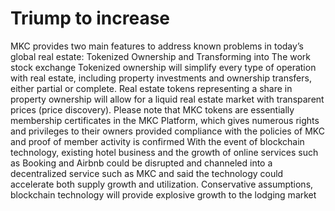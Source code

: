 # Triump to increase

MKC provides two main features to address known problems in today’s global real estate: Tokenized Ownership and Transforming into The work stock exchange Tokenized ownership will simplify every type of operation with real estate, including property investments and ownership transfers, either partial or complete. Real estate tokens representing a share in property ownership will allow for a liquid real estate market with transparent prices (price discovery). Please note that MKC tokens are essentially membership certificates in the MKC Platform, which gives numerous rights and privileges to their owners provided compliance with the policies of MKC and proof of member activity is confirmed With the event of blockchain technology, existing hotel business and the growth of online services such as Booking and Airbnb could be disrupted and channeled into a decentralized service such as MKC and said the technology could accelerate both supply growth and utilization. Conservative assumptions, blockchain technology will provide explosive growth to the lodging market
